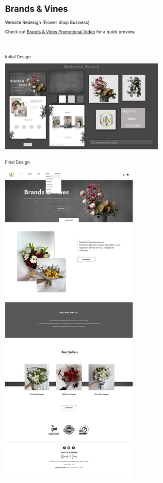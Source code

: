 # Brands & Vines
 Website Redesign (Flower Shop Business)



Check out [Brands & Vines Promotional Video](https://www.youtube.com/watch?v=B_v_iyErhhk&ab_channel=Lance) for a quick preview.<br><br><br><br>

 

Initial Design


![Initial Design](https://github.com/lance24528/Brands---Vines/blob/147b3cf6367cbe80574779b6aac22838bac8e151/website-images/Initial%20Design.jpeg)<br><br>


Final Design


![Initial Design](https://github.com/lance24528/Brands---Vines/blob/16e733f12149cd8b6c0a410b0a0144cb807d5a54/website-images/Final%20Design.png)
